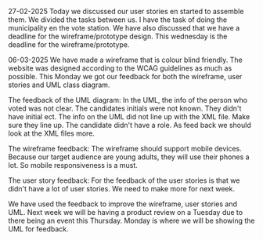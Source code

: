 
27-02-2025
Today we discussed our user stories en started to assemble them.
We divided the tasks between us. I have the task of doing the municipality en the vote station.
We have also discussed that we have a deadline for the wireframe/prototype design. 
This wednesday is the deadline for the wireframe/prototype.

06-03-2025
We have made a wireframe that is colour blind friendly. 
The website was designed according to the WCAG guidelines as much as possible.
This Monday we got our feedback for both the wireframe, user stories and UML class diagram. 

The feedback of the UML diagram:
In the UML, the info of the person who voted was not clear.
The candidates initials were not known. They didn't have initial ect.
The info on the UML did not line up with the XML file. Make sure they line up.
The candidate didn't have a role. 
As feed back we should look at the XML files more.

The wireframe feedback:
The wireframe should support mobile devices. 
Because our target audience are young adults, they will use their phones a lot.
So mobile responsiveness is a must.

The user story feedback:
For the feedback of the user stories is that we didn't have a lot of user stories. 
We need to make more for next week.

We have used the feedback to improve the wireframe, user stories and UML. 
Next week we will be having a product review on a Tuesday due to there being an event this Thursday. 
Monday is where we will be showing the UML for feedback. 


